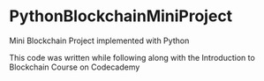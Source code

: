 # PythonBlockchainMiniProject
Mini Blockchain Project implemented with Python 

This code was written while following along with the Introduction to Blockchain Course on Codecademy

